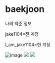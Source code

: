 # baekjoon
나의 백준 정보

jake1104=전 계정

I_am_jake1104=현 계정


![image](https://github.com/jake1104/baekjoon/assets/81201317/d7d9c225-8dd8-441c-acad-2307136e042a)
<img src="http://mazandi.herokuapp.com/api?handle=I_am_jake1104&amp;theme=cold">
<img src="http://mazassumnida.wtf/api/v2/generate_badge?boj=I_am_jake1104">
